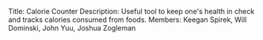 Title: Calorie Counter
Description: Useful tool to keep one's health in check and tracks calories consumed from
foods.
Members: Keegan Spirek, Will Dominski, John Yuu, Joshua Zogleman
